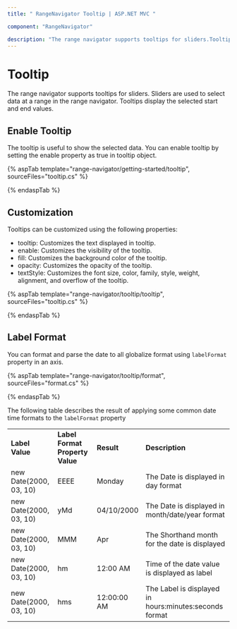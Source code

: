 ```yaml
---
title: " RangeNavigator Tooltip | ASP.NET MVC "

component: "RangeNavigator"

description: "The range navigator supports tooltips for sliders.Tooltips  display the selected start and end values."
---
```


# Tooltip

<!-- markdownlint-disable MD036 -->

The range navigator supports tooltips for sliders. Sliders are used to select data at a range in the range navigator.
Tooltips  display the selected start and end values.

<!-- markdownlint-disable MD013 -->

## Enable Tooltip

The tooltip is useful to show the selected data. You can enable tooltip by setting the enable property as true in tooltip object.

{% aspTab template="range-navigator/getting-started/tooltip", sourceFiles="tooltip.cs" %}

{% endaspTab %}

## Customization

Tooltips can be customized using the following properties:

* tooltip: Customizes the text displayed in tooltip.
* enable: Customizes the visibility of the tooltip.
* fill: Customizes the background color of the tooltip.
* opacity: Customizes the opacity of the tooltip.
* textStyle: Customizes the font size, color, family, style, weight, alignment, and overflow of the tooltip.

{% aspTab template="range-navigator/tooltip/tooltip", sourceFiles="tooltip.cs" %}

{% endaspTab %}

## Label Format

You can format and parse the date to all globalize format using `labelFormat` property in an axis.

{% aspTab template="range-navigator/tooltip/format", sourceFiles="format.cs" %}

{% endaspTab %}

The following table describes the result of applying some common date time formats to the `labelFormat` property

<!-- markdownlint-disable MD033 -->
<table>
<tr>
<td><b>Label Value</b></td>
<td><b>Label Format Property Value</b></td>
<td><b>Result </b></td>
<td><b>Description </b></td>
</tr>
<tr>
<td>new Date(2000, 03, 10)</td>
<td>EEEE</td>
<td>Monday</td>
<td>The Date is displayed in day format</td>
</tr>
<tr>
<td>new Date(2000, 03, 10)</td>
<td>yMd</td>
<td>04/10/2000</td>
<td>The Date is displayed in month/date/year format</td>
</tr>
<tr>
<td>new Date(2000, 03, 10)</td>
<td> MMM </td>
<td>Apr</td>
<td>The Shorthand month for the date is displayed</td>
</tr>
<tr>
<td>new Date(2000, 03, 10)</td>
<td>hm</td>
<td>12:00 AM</td>
<td>Time of the date value is displayed as label</td>
</tr>
<tr>
<td>new Date(2000, 03, 10)</td>
<td>hms</td>
<td>12:00:00 AM</td>
<td>The Label is displayed in hours:minutes:seconds format</td>
</tr>
</table>